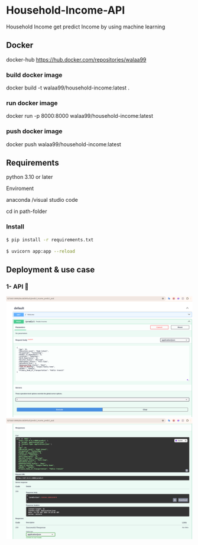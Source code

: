 # Household-Income-API
Household Income get predict Income by using machine learning

## Docker
docker-hub https://hub.docker.com/repositories/walaa99
### build docker image
docker build -t walaa99/household-income:latest .
### run docker image
docker run -p 8000:8000 walaa99/household-income:latest
### push docker image
docker push walaa99/household-income:latest


## Requirements
python 3.10 or later

Enviroment
    
anaconda /visual studio code 

cd in path-folder

### Install 
```bash
$ pip install -r requirements.txt
```
```bash
$ uvicorn app:app --reload
```

## Deployment & use case

 ### 1- **API** 🤖

![Alt text](assets/scr1.png)
![Alt text](assets/pic_predict.png)

